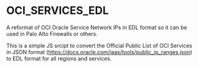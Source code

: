 # OCI_SERVICES_EDL
A reformat of OCI Oracle Service Network IPs in EDL format so it can be used in Palo Alto Firewalls or others.

This is a simple JS srcipt to convert the Official Public List of OCI Services in JSON format (https://docs.oracle.com/iaas/tools/public_ip_ranges.json) to EDL format for all regions and services.
